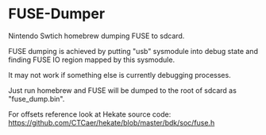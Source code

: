 # FUSE-Dumper
Nintendo Swtich homebrew dumping FUSE to sdcard.

FUSE dumping is achieved by putting "usb" sysmodule into debug state and finding FUSE IO region mapped by this sysmodule.

It may not work if something else is currently debugging processes.

Just run homebrew and FUSE will be dumped to the root of sdcard as "fuse_dump.bin".

For offsets reference look at Hekate source code: https://github.com/CTCaer/hekate/blob/master/bdk/soc/fuse.h
